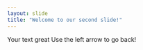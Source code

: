 ```yaml
---
layout: slide
title: "Welcome to our second slide!"
---
```

Your text great
Use the left arrow to go back!
